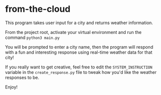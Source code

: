 # from-the-cloud
This program takes user input for a city and returns weather information.

From the project root, activate your virtual environment and run the command `python3 main.py`

You will be prompted to enter a city name, then the program will respond with a fun and interesting response using real-time weather data for that city!

If you really want to get creative, feel free to edit the `SYSTEM_INSTRUCTION` variable in the `create_response.py` file to tweak how you'd like the weather responses to be.

Enjoy!
